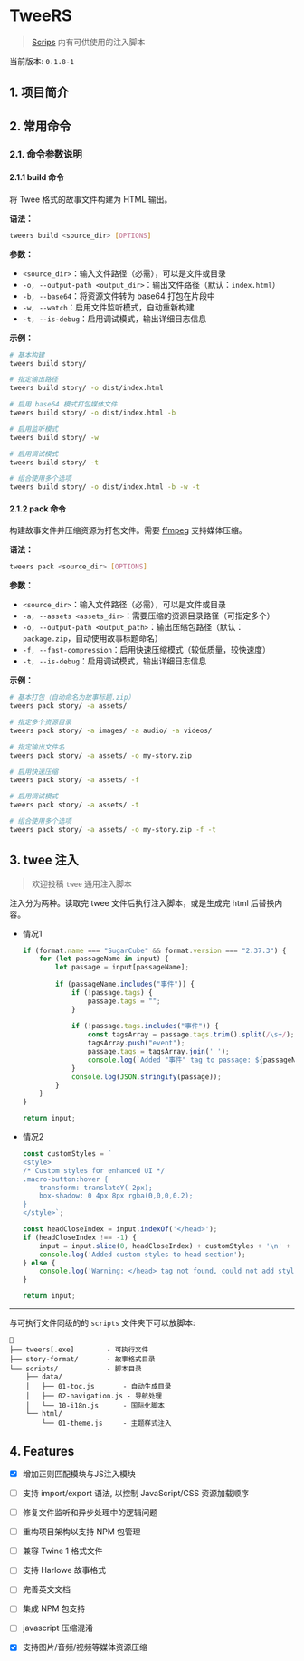 # TweeRS
> [Scrips](./scripts/Scripts.md) 内有可供使用的注入脚本

当前版本: `0.1.8-1`

## 1. 项目简介

## 2. 常用命令

### 2.1. 命令参数说明

#### 2.1.1 build 命令
将 Twee 格式的故事文件构建为 HTML 输出。

**语法：**

```bash
tweers build <source_dir> [OPTIONS]
```

**参数：**

- `<source_dir>`：输入文件路径（必需），可以是文件或目录
- `-o, --output-path <output_dir>`：输出文件路径（默认：`index.html`）
- `-b, --base64`：将资源文件转为 base64 打包在片段中
- `-w, --watch`：启用文件监听模式，自动重新构建
- `-t, --is-debug`：启用调试模式，输出详细日志信息

**示例：**

```bash
# 基本构建
tweers build story/

# 指定输出路径
tweers build story/ -o dist/index.html

# 启用 base64 模式打包媒体文件
tweers build story/ -o dist/index.html -b

# 启用监听模式
tweers build story/ -w

# 启用调试模式
tweers build story/ -t

# 组合使用多个选项
tweers build story/ -o dist/index.html -b -w -t
```

#### 2.1.2 pack 命令
构建故事文件并压缩资源为打包文件。需要 [ffmpeg](https://ffmpeg.org/) 支持媒体压缩。

**语法：**

```bash
tweers pack <source_dir> [OPTIONS]
```

**参数：**

- `<source_dir>`：输入文件路径（必需），可以是文件或目录
- `-a, --assets <assets_dir>`：需要压缩的资源目录路径（可指定多个）
- `-o, --output-path <output_path>`：输出压缩包路径（默认：`package.zip`，自动使用故事标题命名）
- `-f, --fast-compression`：启用快速压缩模式（较低质量，较快速度）
- `-t, --is-debug`：启用调试模式，输出详细日志信息

**示例：**

```bash
# 基本打包（自动命名为故事标题.zip）
tweers pack story/ -a assets/

# 指定多个资源目录
tweers pack story/ -a images/ -a audio/ -a videos/

# 指定输出文件名
tweers pack story/ -a assets/ -o my-story.zip

# 启用快速压缩
tweers pack story/ -a assets/ -f

# 启用调试模式
tweers pack story/ -a assets/ -t

# 组合使用多个选项
tweers pack story/ -a assets/ -o my-story.zip -f -t
```

## 3. twee 注入
> 欢迎投稿 `twee` 通用注入脚本

注入分为两种。读取完 twee 文件后执行注入脚本，或是生成完 html 后替换内容。

- 情况1
    ```js
    if (format.name === "SugarCube" && format.version === "2.37.3") {
        for (let passageName in input) {
            let passage = input[passageName];
            
            if (passageName.includes("事件")) {
                if (!passage.tags) {
                    passage.tags = "";
                }
                
                if (!passage.tags.includes("事件")) {
                    const tagsArray = passage.tags.trim().split(/\s+/);
                    tagsArray.push("event");
                    passage.tags = tagsArray.join(' '); 
                    console.log(`Added "事件" tag to passage: ${passageName}`);
                }        
                console.log(JSON.stringify(passage));
            }        
        }
    }
    
    return input;
    ```
- 情况2
    ```js
    const customStyles = `
    <style>
    /* Custom styles for enhanced UI */
    .macro-button:hover {
        transform: translateY(-2px);
        box-shadow: 0 4px 8px rgba(0,0,0,0.2);
    }
    </style>`;
    
    const headCloseIndex = input.indexOf('</head>');
    if (headCloseIndex !== -1) {
        input = input.slice(0, headCloseIndex) + customStyles + '\n' + input.slice(headCloseIndex);
        console.log('Added custom styles to head section');
    } else {
        console.log('Warning: </head> tag not found, could not add styles');
    }
    
    return input;
    ```
---
与可执行文件同级的的 `scripts` 文件夹下可以放脚本:
```
📂
├── tweers[.exe]        - 可执行文件
├── story-format/       - 故事格式目录
└── scripts/            - 脚本目录
    ├── data/
    │   ├── 01-toc.js       - 自动生成目录
    │   ├── 02-navigation.js - 导航处理
    │   └── 10-i18n.js      - 国际化脚本
    └── html/
        └── 01-theme.js     - 主题样式注入
```

## 4. Features
- [x] 增加正则匹配模块与JS注入模块
- [ ] 支持 import/export 语法, 以控制 JavaScript/CSS 资源加载顺序
- [ ] 修复文件监听和异步处理中的逻辑问题
- [ ] 重构项目架构以支持 NPM 包管理
- [ ] 兼容 Twine 1 格式文件
- [ ] 支持 Harlowe 故事格式
- [ ] 完善英文文档
- [ ] 集成 NPM 包支持
- [ ] javascript 压缩混淆
- [x] 支持图片/音频/视频等媒体资源压缩

